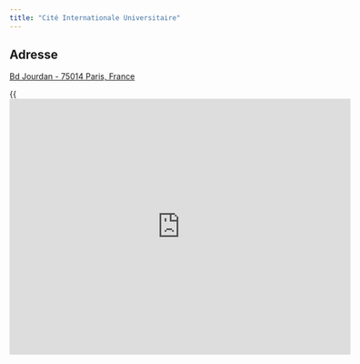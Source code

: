 ```yaml
---
title: "Cité Internationale Universitaire"
---
```


## Adresse

[Bd Jourdan - 75014 Paris, France](https://goo.gl/maps/SUmgpnDGLD57EV6L7)

{{<iframe src="https://www.google.com/maps/embed?pb=!1m14!1m8!1m3!1d5253.96158218055!2d2.338917999875797!3d48.82042794421765!3m2!1i1024!2i768!4f13.1!3m3!1m2!1s0x47e671a1a98df859%3A0x1c4282bc491b8270!2sCit%C3%A9%20Internationale%20Universitaire%20de%20Paris!5e0!3m2!1sfr!2sfr!4v1672678385892!5m2!1sfr!2sfr" width="600" height="450" style="border:0;" allowfullscreen="" loading="lazy" referrerpolicy="no-referrer-when-downgrade">}}

## Immeuble principal

{{< figure src="ciup.gif" alt="Cité Internationale Universitaire" >}}

## Accès

* Vélib : devant la Cité internationale
* RER : B - arrêt Cité Universitaire
* Métro : Porte d’Orléans
* Tramway : T3
* Bus : 21 - 88 - 67
* Voiture (déconseillé car pas très écolo) : Périphérique, sortie porte d’Orléans ou porte de Gentilly (Parking public CHARLETY à proximité)
